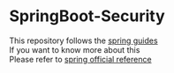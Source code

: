 # SpringBoot-Security      
This repository follows the [spring guides](https://spring.io/guides/gs/securing-web/)            
If you want to know more about this                
Please refer to [spring official reference](https://spring.io/)              
   
